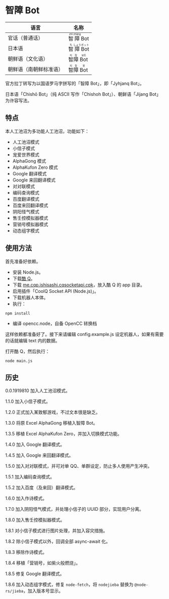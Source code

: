 # 智障 Bot
|语言|名称|
|-|-|
|官话（普通话）|<ruby>智<rp>（</rp><rt>zhì</rt><rp>）</rp></ruby><ruby>障<rp>（</rp><rt>zhàng</rt><rp>）</rp></ruby> Bot|
|日本语|<ruby>智<rp>（</rp><rt>ち</rt><rp>）</rp></ruby><ruby>障<rp>（</rp><rt>しょう</rt><rp>）</rp></ruby> <ruby>Bot<rp>（</rp><rt>ボット</rt><rp>）</rp></ruby>|
|朝鲜语（文化语）|<ruby>智<rp>（</rp><rt>지</rt><rp>）</rp></ruby><ruby>障<rp>（</rp><rt>장</rt><rp>）</rp></ruby> <ruby>Bot<rp>（</rp><rt>보트</rt><rp>）</rp></ruby>|
|朝鲜语（南朝鲜标准语）|<ruby>智<rp>（</rp><rt>지</rt><rp>）</rp></ruby><ruby>障<rp>（</rp><rt>장</rt><rp>）</rp></ruby> <ruby>Bot<rp>（</rp><rt>봇</rt><rp>）</rp></ruby>|

官方拉丁转写为以国语罗马字拼写的「智障 Bot」，即「Jyhjanq Bot」。

日本语「Chishō Bot」（纯 ASCII 写作「Chishoh Bot」）、朝鲜语「Jijang Bot」为许容写法。

## 特点
本人工池沼为多功能人工池沼，功能如下：
- 人工池沼模式
- 小信子模式
- 宠爱世界模式
- AlphaGong 模式
- AlphaKufon Zero 模式
- Google 翻译模式
- Google 来回翻译模式
- 对对联模式
- 编码查询模式
- 百度翻译模式
- 百度来回翻译模式
- 阴阳怪气模式
- 售壬控模拟器模式
- 营销号模拟器模式
- 动态组字模式

## 使用方法
首先准备好依赖。
- 安装 Node.js。
- 下载[酷 Q](https://cqp.cc/)。
- 下载 [me.cqp.ishisashi.cqsocketapi.cpk](https://dl.bintray.com/mrhso/cqsocketapi/me.cqp.ishisashi.cqsocketapi.cpk)，放入酷 Q 的 app 目录。
- 启用插件「CoolQ Socket API (Node.js)」。
- 下载机器人本体。
- 执行：
```
npm install
```
- 编译 opencc.node，自备 OpenCC 转换档

这样依赖都准备好了。接下来请编辑 config.example.js 设定机器人，如果有需要的话就编辑 text 内的数据。

打开酷 Q，然后执行：
```
node main.js
```

## 历史
0.0.1919810 加入人工池沼模式。

1.1.0 加入小信子模式。

1.2.0 正式加入某致郁游戏，不过文本很是缺乏。

1.3.0 将原 Excel AlphaGong 移植入智障 Bot。

1.3.5 移植 Excel AlphaKufon Zero，并加入切换模式功能。

1.4.0 加入 Google 翻译模式。

1.4.5 加入 Google 来回翻译模式。

1.5.0 加入对对联模式，并可对单 QQ、单群设定，防止多人使用产生冲突。

1.5.1 加入编码查询模式。

1.5.2 加入百度（及来回）翻译模式。

1.6.0 加入作诗模式。

1.7.0 加入阴阳怪气模式，并处理小信子的 UUID 部分，实现用户分离。

1.8.0 加入售壬控模拟器模式。

1.8.1 对小信子模式进行图片处理，并加入容灾措施。

1.8.2 除小信子模式以外，回调全部 async-await 化。

1.8.3 移除作诗模式。

1.8.4 移植「营销号，如紫火般燃烧」。

1.8.5 修复 Google 翻译模式。

1.8.6 加入动态组字模式，修复 `node-fetch`，将 `nodejieba` 替换为 `@node-rs/jieba`，加入版本号显示。
